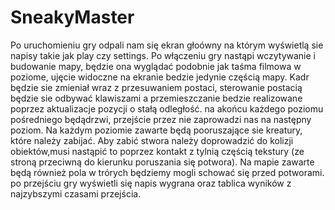 # SneakyMaster

Po uruchomieniu gry odpali nam się ekran głoówny na którym wyświetlą sie napisy takie jak play czy settings.
Po włączeniu gry nastąpi wczytywanie i budowanie mapy, będzie ona wyglądać podobnie jak taśma filmowa w poziome,
ujęcie widoczne na ekranie bedzie jedynie częścią mapy. Kadr będzie sie zmieniał wraz z przesuwaniem postaci,
sterowanie postacią będzie sie odbywać klawiszami a przemieszczanie bedzie realizowane poprzez aktualizacje pozycji o stałą odległość.
na akońcu każdego poziomu pośredniego będądrzwi, przejście przez nie zaprowadzi nas na następny poziom.
Na każdym poziomie zawarte będą pooruszające sie kreatury, które należy zabijać. Aby zabić stwora należy doprowadzić do kolizji obiektów,musi nastąpić to poprzez kontakt z tylnią częścią tekstury (ze stroną przeciwną do kierunku poruszania się potwora).
Na mapie zawarte będą również pola w trórych będziemy mogli schować się przed potworami.
po przejściu gry wyświetli się napis wygrana oraz tablica wyników z najzybszymi czasami przejścia.
